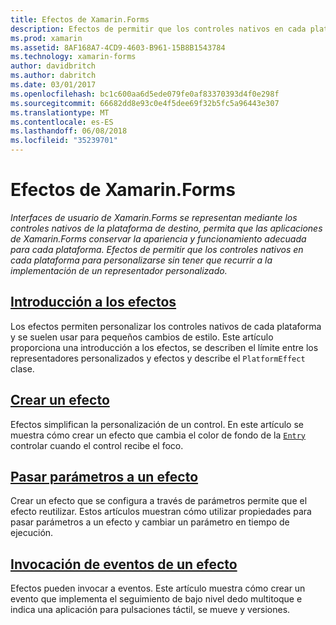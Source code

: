 ```yaml
---
title: Efectos de Xamarin.Forms
description: Efectos de permitir que los controles nativos en cada plataforma para personalizarse sin tener que recurrir a la implementación de un representador personalizado.
ms.prod: xamarin
ms.assetid: 8AF168A7-4CD9-4603-B961-15B8B1543784
ms.technology: xamarin-forms
author: davidbritch
ms.author: dabritch
ms.date: 03/01/2017
ms.openlocfilehash: bc1c600aa6d5ede079fe0af83370393d4f0e298f
ms.sourcegitcommit: 66682dd8e93c0e4f5dee69f32b5fc5a96443e307
ms.translationtype: MT
ms.contentlocale: es-ES
ms.lasthandoff: 06/08/2018
ms.locfileid: "35239701"
---
```

# <a name="xamarinforms-effects"></a>Efectos de Xamarin.Forms

_Interfaces de usuario de Xamarin.Forms se representan mediante los controles nativos de la plataforma de destino, permita que las aplicaciones de Xamarin.Forms conservar la apariencia y funcionamiento adecuada para cada plataforma. Efectos de permitir que los controles nativos en cada plataforma para personalizarse sin tener que recurrir a la implementación de un representador personalizado._

## <a name="introduction-to-effectsintroductionmd"></a>[Introducción a los efectos](introduction.md)

Los efectos permiten personalizar los controles nativos de cada plataforma y se suelen usar para pequeños cambios de estilo. Este artículo proporciona una introducción a los efectos, se describen el límite entre los representadores personalizados y efectos y describe el `PlatformEffect` clase.

## <a name="creating-an-effectcreatingmd"></a>[Crear un efecto](creating.md)

Efectos simplifican la personalización de un control. En este artículo se muestra cómo crear un efecto que cambia el color de fondo de la [ `Entry` ](https://developer.xamarin.com/api/type/Xamarin.Forms.Entry/) controlar cuando el control recibe el foco.

## <a name="passing-parameters-to-an-effectpassing-parametersindexmd"></a>[Pasar parámetros a un efecto](passing-parameters/index.md)

Crear un efecto que se configura a través de parámetros permite que el efecto reutilizar. Estos artículos muestran cómo utilizar propiedades para pasar parámetros a un efecto y cambiar un parámetro en tiempo de ejecución.

## <a name="invoking-events-from-an-effecttouch-trackingmd"></a>[Invocación de eventos de un efecto](touch-tracking.md)

Efectos pueden invocar a eventos. Este artículo muestra cómo crear un evento que implementa el seguimiento de bajo nivel dedo multitoque e indica una aplicación para pulsaciones táctil, se mueve y versiones.
